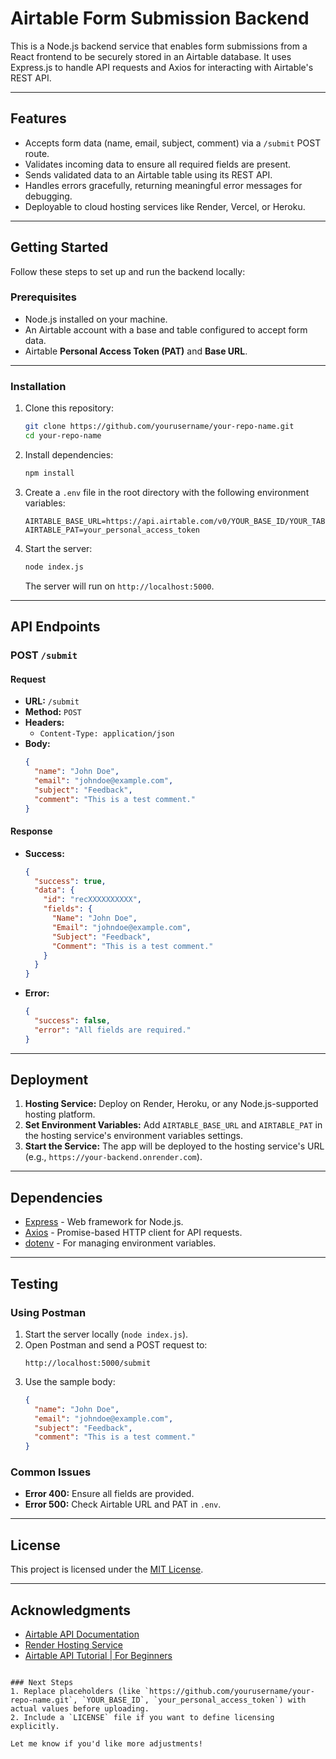 # Airtable Form Submission Backend

This is a Node.js backend service that enables form submissions from a React frontend to be securely stored in an Airtable database. It uses Express.js to handle API requests and Axios for interacting with Airtable's REST API.

---

## Features

- Accepts form data (name, email, subject, comment) via a `/submit` POST route.
- Validates incoming data to ensure all required fields are present.
- Sends validated data to an Airtable table using its REST API.
- Handles errors gracefully, returning meaningful error messages for debugging.
- Deployable to cloud hosting services like Render, Vercel, or Heroku.

---

## Getting Started

Follow these steps to set up and run the backend locally:

### Prerequisites

- Node.js installed on your machine.
- An Airtable account with a base and table configured to accept form data.
- Airtable **Personal Access Token (PAT)** and **Base URL**.

---

### Installation

1. Clone this repository:
   ```bash
   git clone https://github.com/yourusername/your-repo-name.git
   cd your-repo-name
   ```

2. Install dependencies:
   ```bash
   npm install
   ```

3. Create a `.env` file in the root directory with the following environment variables:
   ```env
   AIRTABLE_BASE_URL=https://api.airtable.com/v0/YOUR_BASE_ID/YOUR_TABLE_NAME
   AIRTABLE_PAT=your_personal_access_token
   ```

4. Start the server:
   ```bash
   node index.js
   ```
   The server will run on `http://localhost:5000`.

---

## API Endpoints

### POST `/submit`

#### Request

- **URL:** `/submit`
- **Method:** `POST`
- **Headers:**
  - `Content-Type: application/json`
- **Body:**
  ```json
  {
    "name": "John Doe",
    "email": "johndoe@example.com",
    "subject": "Feedback",
    "comment": "This is a test comment."
  }
  ```

#### Response

- **Success:** 
  ```json
  {
    "success": true,
    "data": {
      "id": "recXXXXXXXXXX",
      "fields": {
        "Name": "John Doe",
        "Email": "johndoe@example.com",
        "Subject": "Feedback",
        "Comment": "This is a test comment."
      }
    }
  }
  ```
- **Error:**
  ```json
  {
    "success": false,
    "error": "All fields are required."
  }
  ```

---

## Deployment

1. **Hosting Service:** Deploy on Render, Heroku, or any Node.js-supported hosting platform.
2. **Set Environment Variables:** Add `AIRTABLE_BASE_URL` and `AIRTABLE_PAT` in the hosting service's environment variables settings.
3. **Start the Service:** The app will be deployed to the hosting service's URL (e.g., `https://your-backend.onrender.com`).

---

## Dependencies

- [Express](https://expressjs.com/) - Web framework for Node.js.
- [Axios](https://axios-http.com/) - Promise-based HTTP client for API requests.
- [dotenv](https://github.com/motdotla/dotenv) - For managing environment variables.

---

## Testing

### Using Postman

1. Start the server locally (`node index.js`).
2. Open Postman and send a POST request to:
   ```
   http://localhost:5000/submit
   ```
3. Use the sample body:
   ```json
   {
     "name": "John Doe",
     "email": "johndoe@example.com",
     "subject": "Feedback",
     "comment": "This is a test comment."
   }
   ```

### Common Issues
- **Error 400:** Ensure all fields are provided.
- **Error 500:** Check Airtable URL and PAT in `.env`.

---

## License

This project is licensed under the [MIT License](LICENSE).

---

## Acknowledgments

- [Airtable API Documentation](https://airtable.com/api)
- [Render Hosting Service](https://render.com/)
- [Airtable API Tutorial | For Beginners](https://youtu.be/ncuVAqfNvAM)
```

### Next Steps
1. Replace placeholders (like `https://github.com/yourusername/your-repo-name.git`, `YOUR_BASE_ID`, `your_personal_access_token`) with actual values before uploading.
2. Include a `LICENSE` file if you want to define licensing explicitly. 

Let me know if you'd like more adjustments!